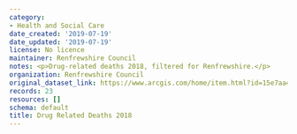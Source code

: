 ```yaml
---
category:
- Health and Social Care
date_created: '2019-07-19'
date_updated: '2019-07-19'
license: No licence
maintainer: Renfrewshire Council
notes: <p>Drug-related deaths 2018, filtered for Renfrewshire.</p>
organization: Renfrewshire Council
original_dataset_link: https://www.arcgis.com/home/item.html?id=15e7aa41b25940ea93b29da0158b2411
records: 23
resources: []
schema: default
title: Drug Related Deaths 2018
---
```

